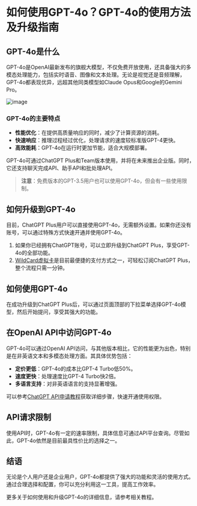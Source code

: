 # 如何使用GPT-4o？GPT-4o的使用方法及升级指南

## GPT-4o是什么

GPT-4o是OpenAI最新发布的旗舰大模型，不仅免费开放使用，还具备强大的多模态处理能力，包括实时语音、图像和文本处理。无论是视觉还是音频理解，GPT-4o都表现优异，远超其他同类模型如Claude Opus和Google的Gemini Pro。

![image](https://github.com/user-attachments/assets/423a7fed-b6e3-4d5b-b39b-be4bb5a66a2d)

### GPT-4o的主要特点

- **性能优化**：在提供高质量响应的同时，减少了计算资源的消耗。
- **快速响应**：推理过程经过优化，处理请求的速度较标准版GPT-4更快。
- **高效能耗**：GPT-4o在运行时更加节能，适合大规模部署。

GPT-4o可通过ChatGPT Plus和Team版本使用，并将在未来推出企业版。同时，它还支持聊天完成API、助手API和批处理API。

> **注意**：免费版本的GPT-3.5用户也可以使用GPT-4o，但会有一些使用限制。

## 如何升级到GPT-4o

目前，ChatGPT Plus用户可以直接使用GPT-4o，无需额外设置。如果你还没有账号，可以通过特殊方式快速开通并使用GPT-4o。

1. 如果你已经拥有ChatGPT账号，可以立即升级到ChatGPT Plus，享受GPT-4o的全部功能。
2. [WildCard虚拟卡](https://bit.ly/WildCardo)是目前最便捷的支付方式之一，可轻松订阅ChatGPT Plus，整个流程只需一分钟。

## 如何使用GPT-4o

在成功升级到ChatGPT Plus后，可以通过页面顶部的下拉菜单选择GPT-4o模型，然后开始提问，享受其强大的功能。

## 在OpenAI API中访问GPT-4o

GPT-4o可以通过OpenAI API访问，与其他版本相比，它的性能更为出色，特别是在非英语文本和多模态处理方面。其具体优势包括：

- **定价更低**：GPT-4o的成本比GPT-4 Turbo低50%。
- **速度更快**：处理速度比GPT-4 Turbo快2倍。
- **多语言支持**：对非英语语言的支持显著增强。

可以参考[ChatGPT API申请教程](https://bit.ly/WildCardo)获取详细步骤，快速开通使用权限。

## API请求限制

使用API时，GPT-4o有一定的速率限制，具体信息可通过API平台查询。尽管如此，GPT-4o依然是目前最具性价比的选择之一。

## 结语

无论是个人用户还是企业用户，GPT-4o都提供了强大的功能和灵活的使用方式。通过合理选择和配置，你可以充分利用这一工具，提高工作效率。

更多关于如何使用和升级GPT-4o的详细信息，请参考相关教程。


